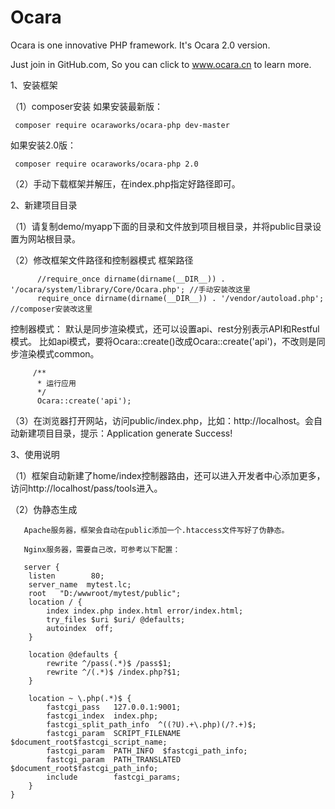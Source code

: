 # Ocara
Ocara is one innovative PHP framework.
It's Ocara 2.0 version.

Just join in GitHub.com, So you can click to www.ocara.cn to learn more.

1、安装框架

（1）composer安装
     如果安装最新版：
    
     composer require ocaraworks/ocara-php dev-master

   如果安装2.0版：
   
     composer require ocaraworks/ocara-php 2.0


（2）手动下载框架并解压，在index.php指定好路径即可。

    
2、新建项目目录

   （1）请复制demo/myapp下面的目录和文件放到项目根目录，并将public目录设置为网站根目录。

   （2）修改框架文件路径和控制器模式
        框架路径
          
          //require_once dirname(dirname(__DIR__)) . '/ocara/system/library/Core/Ocara.php'; //手动安装改这里
          require_once dirname(dirname(__DIR__)) . '/vendor/autoload.php'; //composer安装改这里
      
   控制器模式：
   默认是同步渲染模式，还可以设置api、rest分别表示API和Restful模式。
   比如api模式，要将Ocara::create()改成Ocara::create('api')，不改则是同步渲染模式common。
      
         /**
          * 运行应用
          */
          Ocara::create('api');


   （3）在浏览器打开网站，访问public/index.php，比如：http://localhost。会自动新建项目目录，提示：Application generate Success!

3、使用说明

   （1）框架自动新建了home/index控制器路由，还可以进入开发者中心添加更多，访问http://localhost/pass/tools进入。

   （2）伪静态生成

       Apache服务器，框架会自动在public添加一个.htaccess文件写好了伪静态。

       Nginx服务器，需要自己改，可参考以下配置：
           
       server {
        listen        80;
        server_name  mytest.lc;
        root   "D:/wwwroot/mytest/public";
        location / {
            index index.php index.html error/index.html;
            try_files $uri $uri/ @defaults;
            autoindex  off;
        }
		
		location @defaults {
            rewrite ^/pass(.*)$ /pass$1;
            rewrite ^/(.*)$ /index.php?$1;
        }		

        location ~ \.php(.*)$ {
            fastcgi_pass   127.0.0.1:9001;
            fastcgi_index  index.php;
            fastcgi_split_path_info  ^((?U).+\.php)(/?.+)$;
            fastcgi_param  SCRIPT_FILENAME  $document_root$fastcgi_script_name;
            fastcgi_param  PATH_INFO  $fastcgi_path_info;
            fastcgi_param  PATH_TRANSLATED  $document_root$fastcgi_path_info;
            include        fastcgi_params;
        }
    }

